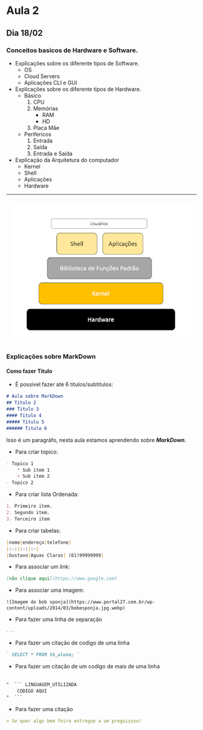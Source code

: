 # Aula 2

## Dia 18/02

### Conceitos basicos de Hardware e Software.

- Explicações sobre os diferente tipos de Software.
  - OS
  - Cloud Servers
  - Aplicações CLI e GUI
- Explicaçôes sobre os diferente tipos de Hardware.
  - Básico
    1. CPU
    1. Memórias
       - RAM
       - HD
    1. Placa Mãe
  - Perifericos
    1. Entrada
    2. Saída
    3. Entrada e Saída
- Explicação da Arquitetura do computador
  - Kernel
  - Shell
  - Aplicações
  - Hardware

---
<center>

## ![Arquitetura de OS](https://github.com/biano14/Python2024/blob/desenvolvimento/img/arquitetura-linux.png)

</center>

### Explicações sobre MarkDown

#### Como fazer Titulo

- É possivel fazer até 6 titulos/subtitulos:

```MarkDown
# Aula sobre MarkDown
## Titulo 2
### Titulo 3
#### Titulo 4
##### Titulo 5
###### Titulo 6
```

Isso é um paragráfo, nesta aula estamos aprendendo sobre _**MarkDown**_.

- Para criar topico:

```MarkDown
- Topico 1
    * Sub item 1
    + Sub item 2
- Topico 2
```

- Para criar lista Ordenada:

```Markdown
1. Primeiro item.
2. Segundo item.
3. Terceiro item
```

- Para criar tabelas:

```Markdown
|nome|endereço|telefone|
|:-:|:-:|:-|
|Gustavo|Aguas Claras| (61)99999999|
```

- Para associar um link:

```Markdown
[não clique aqui](https://www.google.com)
```

- Para associar uma imagem:

```
![Imagem do bob sponja](https://www.portal27.com.br/wp-content/uploads/2014/03/bobesponja.jpg.webp)
```

- Para fazer uma linha de separação

```Markdown
---
```

- Para fazer um citação de codigo de uma linha

```Markdown
` SELECT * FROM tb_aluno; `
```

- Para fazer um citação de um codigo de mais de uma linha

````Markdown

"  ``` LINGUAGEM_UTILIZADA
    CODIGO AQUI
"  ```

````

- Para fazer uma citação

```Markdown
> Se quer algo bem feiro entregue a um preguiçoso!
```
